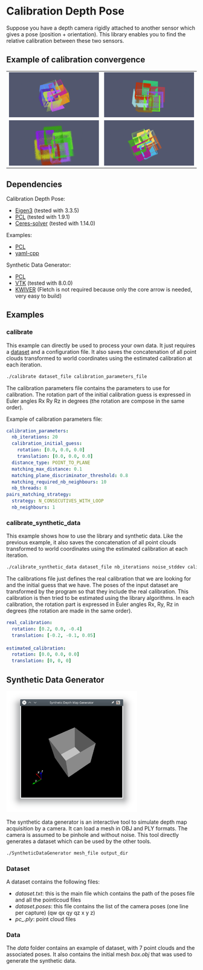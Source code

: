 # Calibration Depth Pose

Suppose you have a depth camera rigidly attached to another sensor which gives a pose (position + orientation). This library enables you to find the relative calibration between these two sensors.

## Example of calibration convergence

|  |  |
:-------------------------:|:-------------------------:
![Calibration Animation 4](doc/calibration_anim_4.gif "Calibration iterations 2") | ![Calibration Animation Noisy 2](doc/calibration_anim_noisy_2.gif "Calibration iterations noisy 2")
![Calibration Animation Noisy](doc/calibration_anim_noisy.gif "Calibration iterations noisy") | ![Calibration Animation 3](doc/calibration_anim_3.gif "Calibration iterations 3")



## Dependencies
Calibration Depth Pose:
  - [Eigen3](https://github.com/eigenteam/eigen-git-mirror) (tested with 3.3.5)
  - [PCL](https://github.com/PointCloudLibrary/pcl) (tested with 1.9.1)
  - [Ceres-solver](https://github.com/ceres-solver/ceres-solver) (tested with 1.14.0)

Examples:
  - [PCL](https://github.com/PointCloudLibrary/pcl)
  - [yaml-cpp](https://github.com/jbeder/yaml-cpp)

Synthetic Data Generator:
  - [PCL](https://github.com/PointCloudLibrary/pcl)
  - [VTK](https://gitlab.kitware.com/vtk/vtk) (tested with 8.0.0)
  - [KWIVER](https://github.com/Kitware/kwiver) (Fletch is not required because only the core arrow is needed, very easy to build)

## Examples

### calibrate

This example can directly be used to process your own data. It just requires a [dataset](#dataset) and a configuration file. It also saves the concatenation of all point clouds transformed to world coordinates using the estimated calibration at each iteration.

```bash
./calibrate dataset_file calibration_parameters_file

```


The calibration parameters file contains the parameters to use for calibration. The rotation part of the initial calibration guess is expressed in Euler angles Rx Ry Rz in degrees (the rotation are compose in the same order).

Example of calibration parameters file:
~~~yaml
calibration_parameters:
  nb_iterations: 20
  calibration_initial_guess:
    rotation: [0.0, 0.0, 0.0]
    translation: [0.0, 0.0, 0.0]
  distance_type: POINT_TO_PLANE
  matching_max_distance: 0.1
  matching_plane_discriminator_threshold: 0.8
  matching_required_nb_neighbours: 10
  nb_threads: 8
pairs_matching_strategy:
  strategy: N_CONSECUTIVES_WITH_LOOP
  nb_neighbours: 1
~~~

### calibrate_synthetic_data

This example shows how to use the library and synthetic data. Like the previous example, it also saves the concatenation of all point clouds transformed to world coordinates using the estimated calibration at each iteration.


```bash
./calibrate_synthetic_data dataset_file nb_iterations noise_stddev calibrations_file

```


The calibrations file just defines the real calibration that we are looking for and the initial guess that we have.
The poses of the input dataset are transformed by the program so that they include the real calibration. This calibration is then tried to be estimated using the library algorithms. In each calibration, the rotation part is expressed in Euler angles Rx, Ry, Rz in degrees (the rotation are made in the same order).

~~~yaml
real_calibration:
  rotation: [0.2, 0.0, -0.4]
  translation: [-0.2, -0.1, 0.05]

estimated_calibration:
  rotation: [0.0, 0.0, 0.0]
  translation: [0, 0, 0]

~~~



## Synthetic Data Generator
<img src="doc/synthetic_data_generator.png" width="346" height="321">

The synthetic data generator is an interactive tool to simulate depth map acquisition by a camera. It can load a mesh in OBJ and PLY formats. The camera is assumed to be pinhole and without noise. This tool directly generates a dataset which can be used by the other tools.

```bash
./SyntheticDataGenerator mesh_file output_dir
```



### Dataset
A dataset contains the following files:
  - *dataset.txt*: this is the main file which contains the path of the poses file and all the pointlcoud files
  - *dataset.poses*: this file contains the list of the camera poses (one line per capture) (qw qx qy qz x y z)
  - *pc_.ply*: point cloud files

### Data
The *data* folder contains an example of dataset, with 7 point clouds and the associated poses. It also contains the initial mesh *box.obj* that was used to generate the synthetic data.
